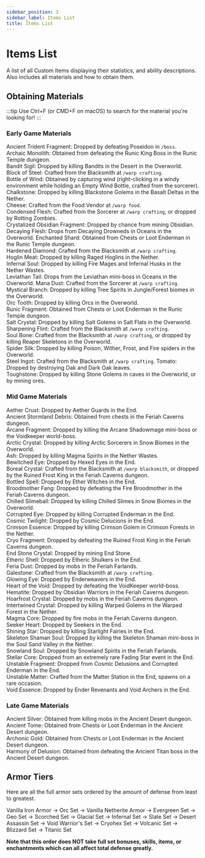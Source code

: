 ```yaml
---
sidebar_position: 3
sidebar_label: Items List
title: Items List
---
```


# Items List
A list of all Custom Items displaying their statistics, and ability descriptions. Also includes all materials and how to obtain them.

## Obtaining Materials
:::tip
Use Ctrl+F (or CMD+F on macOS) to search for the material you're looking for!
:::

### Early Game Materials
Ancient Trident Fragment: Dropped by defeating Poseidon in `/boss`. <br />
Archaic Monolith: Obtained from defeating the Runic King Boss in the Runic Temple dungeon. <br />
Bandit Sigil: Dropped by killing Bandits in the Desert in the Overworld. <br />
Block of Steel: Crafted from the Blacksmith at `/warp crafting`. <br />
Bottle of Wind: Obtained by capturing wind (right-clicking in a windy environment while holding an Empty Wind Bottle, crafted from the sorcerer). <br />
Chalkstone: Dropped by killing Blackstone Golems in the Basalt Deltas in the Nether. <br />
Cheese: Crafted from the Food Vendor at `/warp food`. <br />
Condensed Flesh: Crafted from the Sorcerer at `/warp crafting`, or dropped by Rotting Zombies. <br />
Crystalized Obsidian Fragment: Dropped by chance from mining Obsidian. <br />
Decaying Flesh: Drops from Decaying Drowneds in Oceans in the Overworld.
Enchanted Shard: Obtained from Chests or Loot Enderman in the Runic Temple dungeon. <br />
Hardened Diamond: Crafted from the Blacksmith at `/warp crafting`. <br />
Hoglin Meat: Dropped by killing Raged Hoglins in the Nether. <br />
Infernal Soul: Dropped by killing Fire Mages and Infernal Husks in the Nether Wastes. <br />
Leviathan Tail: Drops from the Leviathan mini-boss in Oceans in the Overworld.
Mana Dust: Crafted from the Sorcerer at `/warp crafting`. <br />
Mystical Branch: Dropped by killing Tree Spirits in Jungle/Forest biomes in the Overworld. <br />
Orc Tooth: Dropped by killing Orcs in the Overworld. <br />
Runic Fragment: Obtained from Chests or Loot Enderman in the Runic Temple dungeon. <br />
Salt Crystal: Dropped by killing Salt Golems in Salt Flats in the Overworld. <br />
Sharpening Flint: Crafted from the Blacksmith at `/warp crafting`. <br />
Soul Bone: Crafted from the Blacksmith at `/warp crafting`, or dropped by killing Reaper Skeletons in the Overworld. <br />
Spider Silk: Dropped by killing Poison, Wither, Frost, and Fire spiders in the Overworld. <br />
Steel Ingot: Crafted from the Blacksmith at `/warp crafting`.
Tomato: Dropped by destroying Oak and Dark Oak leaves. <br />
Toughstone: Dropped by killing Stone Golems in caves in the Overworld, or by mining ores. <br />

### Mid Game Materials
Aether Crust: Dropped by Aether Guards in the End. <br />
Ancient Stormland Debris: Obtained from chests in the Feriah Caverns dungeon. <br />
Arcane Fragment: Dropped by killing the Arcane Shadowmage mini-boss or the Voidkeeper world-boss. <br />
Arctic Crystal: Dropped by killing Arctic Sorcerers in Snow Biomes in the Overworld. <br />
Ash: Dropped by killing Magma Spirits in the Nether Wastes. <br />
Bewitched Eye: Dropped by Hexed Eyes in the End. <br />
Boreal Crystal: Crafted from the Blacksmith at `/warp blacksmith`, or dropped by the Ruined Frost King in the Feriah Caverns dungeon. <br />
Bottled Spell: Dropped by Ether Witches in the End. <br />
Broodmother Fang: Dropped by defeating the Fire Broodmother in the Feriah Caverns dungeon. <br />
Chilled Slimeball: Dropped by killing Chilled Slimes in Snow Biomes in the Overworld. <br />
Corrupted Eye: Dropped by killing Corrupted Enderman in the End. <br />
Cosmic Twilight: Dropped by Cosmic Delucions in the End. <br />
Crimson Essence: Dropped by killing Crimson Golem in Crimson Forests in the Nether. <br />
Cryo Fragment: Dropped by defeating the Ruined Frost King in the Feriah Caverns dungeon. <br />
End Stone Crystal: Dropped by mining End Stone. <br />
Etheric Shell: Dropped by Etheric Shulkers in the End. <br />
Feria Dust: Dropped by mobs in the Feriah Farlands. <br />
Galestone: Crafted from the Blacksmith at `/warp crafting`. <br />
Glowing Eye: Dropped by Enderweavers in the End. <br />
Heart of the Void: Dropped by defeating the VoidKeeper world-boss. <br />
Hematite: Dropped by Obsidian Warriors in the Feriah Caverns dungeon. <br />
Hoarfrost Crystal: Dropped by mobs in the Feriah Caverns dungeon. <br />
Intertwined Crystal: Dropped by killing Warped Golems in the Warped Forest in the Nether. <br />
Magma Core: Dropped by fire mobs in the Feriah Caverns dungeon. <br />
Seeker Heart: Dropped by Seekers in the End. <br />
Shining Star: Dropped by killing Starlight Fairies in the End. <br />
Skeleton Shaman Soul: Dropped by killing the Skeleton Shaman mini-boss in the Soul Sand Valley in the Nether. <br />
Snowland Soul: Dropped by Snowland Spirits in the Feriah Farlands. <br />
Stellar Core: Dropped from an extremely rare Fading Star event in the End. <br />
Unstable Fragment: Dropped from Cosmic Delusions and Corrupted Enderman in the End. <br />
Unstable Matter: Crafted from the Matter Station in the End, spawns on a rare occasion. <br />
Void Essence: Dropped by Ender Revenants and Void Archers in the End. <br />

### Late Game Materials
Ancient Silver: Obtained from killing mobs in the Ancient Desert dungeon. <br />
Ancient Tome: Obtained from Chests or Loot Enderman in the Ancient Desert dungeon. <br />
Archonic Gold: Obtained from Chests or Loot Enderman in the Ancient Desert dungeon. <br />
Harmony of Delusion: Obtained from defeating the Ancient Titan boss in the Ancient Desert dungeon. <br />

## Armor Tiers
Here are all the full armor sets ordered by the amount of defense from least to greatest. <br />

Vanilla Iron Armor -> Orc Set -> Vanilla Netherite Armor -> Evergreen Set -> Geo Set -> Scorched Set -> Glacial Set -> Infernal Set -> Slate Set -> Desert Assassin Set -> Void Warrior's Set -> Cryohex Set -> Volcanic Set -> Blizzard Set -> Titanic Set <br />

**Note that this order does NOT take full set bonuses, skills, items, or enchantments which can all affect total defense greatly.**